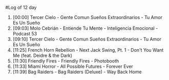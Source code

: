 #Log of 12 day

1. [00:00] Tercer Cielo - Gente Comun Sueños Extraordinarios - Tu Amor Es Un Sueño
1. [09:03] Molo Cebrián - Entiende Tu Mente - Inteligencia Emocional - Podcast 53
1. [09:10] Tercer Cielo - Gente Comun Sueños Extraordinarios - Tu Amor Es Un Sueño
1. [11:25] French Horn Rebellion - Next Jack Swing, Pt. 1 - Don't You Want Me (feat. Deidre & the Dark)
1. [11:30] Friendly Fires - Friendly Fires - Photobooth
1. [11:33] Miami Horror - All Possible Futures - Forever Ever
1. [11:39] Bag Raiders - Bag Raiders (Deluxe) - Way Back Home
